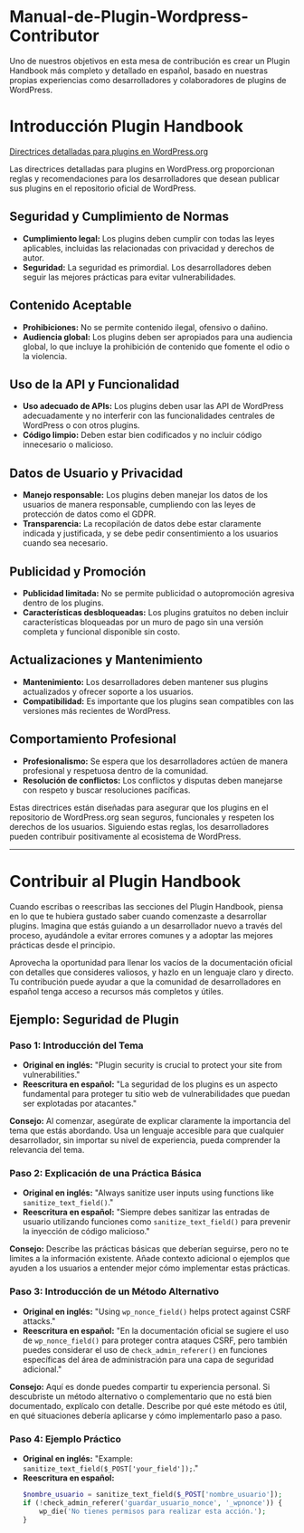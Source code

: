 # Manual-de-Plugin-Wordpress-Contributor
Uno de nuestros objetivos en esta mesa de contribución es crear un Plugin Handbook más completo y detallado en español, basado en nuestras propias experiencias como desarrolladores y colaboradores de plugins de WordPress.

# Introducción Plugin Handbook

[Directrices detalladas para plugins en WordPress.org](https://developer.wordpress.org/plugins/wordpress-org/detailed-plugin-guidelines/)

Las directrices detalladas para plugins en WordPress.org proporcionan reglas y recomendaciones para los desarrolladores que desean publicar sus plugins en el repositorio oficial de WordPress.

## Seguridad y Cumplimiento de Normas
- **Cumplimiento legal:** Los plugins deben cumplir con todas las leyes aplicables, incluidas las relacionadas con privacidad y derechos de autor.
- **Seguridad:** La seguridad es primordial. Los desarrolladores deben seguir las mejores prácticas para evitar vulnerabilidades.

## Contenido Aceptable
- **Prohibiciones:** No se permite contenido ilegal, ofensivo o dañino.
- **Audiencia global:** Los plugins deben ser apropiados para una audiencia global, lo que incluye la prohibición de contenido que fomente el odio o la violencia.

## Uso de la API y Funcionalidad
- **Uso adecuado de APIs:** Los plugins deben usar las API de WordPress adecuadamente y no interferir con las funcionalidades centrales de WordPress o con otros plugins.
- **Código limpio:** Deben estar bien codificados y no incluir código innecesario o malicioso.

## Datos de Usuario y Privacidad
- **Manejo responsable:** Los plugins deben manejar los datos de los usuarios de manera responsable, cumpliendo con las leyes de protección de datos como el GDPR.
- **Transparencia:** La recopilación de datos debe estar claramente indicada y justificada, y se debe pedir consentimiento a los usuarios cuando sea necesario.

## Publicidad y Promoción
- **Publicidad limitada:** No se permite publicidad o autopromoción agresiva dentro de los plugins.
- **Características desbloqueadas:** Los plugins gratuitos no deben incluir características bloqueadas por un muro de pago sin una versión completa y funcional disponible sin costo.

## Actualizaciones y Mantenimiento
- **Mantenimiento:** Los desarrolladores deben mantener sus plugins actualizados y ofrecer soporte a los usuarios.
- **Compatibilidad:** Es importante que los plugins sean compatibles con las versiones más recientes de WordPress.

## Comportamiento Profesional
- **Profesionalismo:** Se espera que los desarrolladores actúen de manera profesional y respetuosa dentro de la comunidad.
- **Resolución de conflictos:** Los conflictos y disputas deben manejarse con respeto y buscar resoluciones pacíficas.

Estas directrices están diseñadas para asegurar que los plugins en el repositorio de WordPress.org sean seguros, funcionales y respeten los derechos de los usuarios. Siguiendo estas reglas, los desarrolladores pueden contribuir positivamente al ecosistema de WordPress.

---

# Contribuir al Plugin Handbook

Cuando escribas o reescribas las secciones del Plugin Handbook, piensa en lo que te hubiera gustado saber cuando comenzaste a desarrollar plugins. Imagina que estás guiando a un desarrollador nuevo a través del proceso, ayudándole a evitar errores comunes y a adoptar las mejores prácticas desde el principio.

Aprovecha la oportunidad para llenar los vacíos de la documentación oficial con detalles que consideres valiosos, y hazlo en un lenguaje claro y directo. Tu contribución puede ayudar a que la comunidad de desarrolladores en español tenga acceso a recursos más completos y útiles.

## Ejemplo: Seguridad de Plugin

### Paso 1: Introducción del Tema
- **Original en inglés:** "Plugin security is crucial to protect your site from vulnerabilities."
- **Reescritura en español:** "La seguridad de los plugins es un aspecto fundamental para proteger tu sitio web de vulnerabilidades que puedan ser explotadas por atacantes."

**Consejo:** Al comenzar, asegúrate de explicar claramente la importancia del tema que estás abordando. Usa un lenguaje accesible para que cualquier desarrollador, sin importar su nivel de experiencia, pueda comprender la relevancia del tema.

### Paso 2: Explicación de una Práctica Básica
- **Original en inglés:** "Always sanitize user inputs using functions like `sanitize_text_field()`."
- **Reescritura en español:** "Siempre debes sanitizar las entradas de usuario utilizando funciones como `sanitize_text_field()` para prevenir la inyección de código malicioso."

**Consejo:** Describe las prácticas básicas que deberían seguirse, pero no te limites a la información existente. Añade contexto adicional o ejemplos que ayuden a los usuarios a entender mejor cómo implementar estas prácticas.

### Paso 3: Introducción de un Método Alternativo
- **Original en inglés:** "Using `wp_nonce_field()` helps protect against CSRF attacks."
- **Reescritura en español:** "En la documentación oficial se sugiere el uso de `wp_nonce_field()` para proteger contra ataques CSRF, pero también puedes considerar el uso de `check_admin_referer()` en funciones específicas del área de administración para una capa de seguridad adicional."

**Consejo:** Aquí es donde puedes compartir tu experiencia personal. Si descubriste un método alternativo o complementario que no está bien documentado, explícalo con detalle. Describe por qué este método es útil, en qué situaciones debería aplicarse y cómo implementarlo paso a paso.

### Paso 4: Ejemplo Práctico
- **Original en inglés:** "Example: `sanitize_text_field($_POST['your_field']);`."
- **Reescritura en español:** 
  ```php
  $nombre_usuario = sanitize_text_field($_POST['nombre_usuario']);
  if (!check_admin_referer('guardar_usuario_nonce', '_wpnonce')) {
      wp_die('No tienes permisos para realizar esta acción.');
  }
